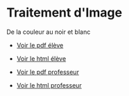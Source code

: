 # Traitement d'Image
De la couleur au noir et blanc

* [Voir le pdf élève](https://github.com/raoulhatterer/TraitementdImage/blob/master/TraitementdImage.pdf)
* [Voir le html élève](http://htmlpreview.github.io/?https://github.com/raoulhatterer/TraitementdImage/blob/master/TraitementdImage.html)


* [Voir le pdf professeur](https://github.com/raoulhatterer/TraitementdImage/blob/master/TraitementdImageCommente.pdf)
* [Voir le html professeur](http://htmlpreview.github.io/?https://github.com/raoulhatterer/TraitementdImage/blob/master/TraitementdImageCommente.html)


